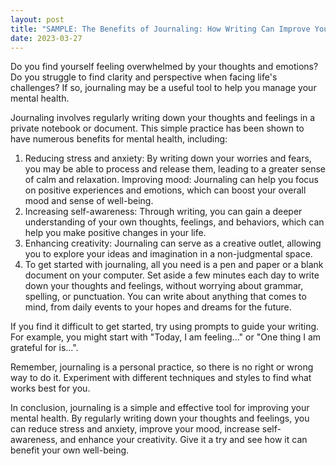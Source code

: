 ```yaml
---
layout: post
title: "SAMPLE: The Benefits of Journaling: How Writing Can Improve Your Mental Health"
date: 2023-03-27
---
```


Do you find yourself feeling overwhelmed by your thoughts and emotions? Do you struggle to find clarity and perspective when facing life's challenges? If so, journaling may be a useful tool to help you manage your mental health.

Journaling involves regularly writing down your thoughts and feelings in a private notebook or document. This simple practice has been shown to have numerous benefits for mental health, including:

1. Reducing stress and anxiety: By writing down your worries and fears, you may be able to process and release them, leading to a greater sense of calm and relaxation.
Improving mood: Journaling can help you focus on positive experiences and emotions, which can boost your overall mood and sense of well-being.
2. Increasing self-awareness: Through writing, you can gain a deeper understanding of your own thoughts, feelings, and behaviors, which can help you make positive changes in your life.
3. Enhancing creativity: Journaling can serve as a creative outlet, allowing you to explore your ideas and imagination in a non-judgmental space.
4. To get started with journaling, all you need is a pen and paper or a blank document on your computer. Set aside a few minutes each day to write down your thoughts and feelings, without worrying about grammar, spelling, or punctuation. You can write about anything that comes to mind, from daily events to your hopes and dreams for the future.

If you find it difficult to get started, try using prompts to guide your writing. For example, you might start with "Today, I am feeling..." or "One thing I am grateful for is...".

Remember, journaling is a personal practice, so there is no right or wrong way to do it. Experiment with different techniques and styles to find what works best for you.

In conclusion, journaling is a simple and effective tool for improving your mental health. By regularly writing down your thoughts and feelings, you can reduce stress and anxiety, improve your mood, increase self-awareness, and enhance your creativity. Give it a try and see how it can benefit your own well-being.
